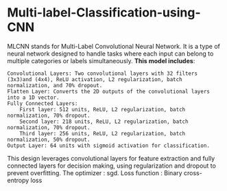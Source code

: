 # Multi-label-Classification-using-CNN
MLCNN stands for Multi-Label Convolutional Neural Network. It is a type of neural network designed to handle tasks where each input can belong to multiple categories or labels simultaneously. **This model includes**:

    Convolutional Layers: Two convolutional layers with 32 filters (3x3)and (4x4), ReLU activation, L2 regularization, batch normalization, and 70% dropout.
    Flatten Layer: Converts the 2D outputs of the convolutional layers into a 1D vector.
    Fully Connected Layers:
        First layer: 512 units, ReLU, L2 regularization, batch normalization, 70% dropout.
        Second layer: 218 units, ReLU, L2 regularization, batch normalization, 70% dropout.
        Third layer: 256 units, ReLU, L2 regularization, batch normalization, 50% dropout.
    Output Layer: 64 units with sigmoid activation for classification.

This design leverages convolutional layers for feature extraction and fully connected layers for decision making, using regularization and dropout to prevent overfitting.
The optimizer : sgd.
Loss function : Binary cross-entropy loss
